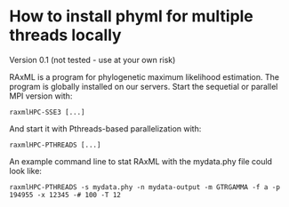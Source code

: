 # How to install phyml for multiple threads locally #
Version 0.1 (not tested - use at your own risk)

RAxML is a program for phylogenetic maximum likelihood estimation. The program is globally installed on our servers. Start the sequetial or parallel MPI version with:
~~~
raxmlHPC-SSE3 [...]
~~~

And start it with Pthreads-based parallelization with:
~~~
raxmlHPC-PTHREADS [...]
~~~

An example command line to stat RAxML with the mydata.phy file could look like:
~~~
raxmlHPC-PTHREADS -s mydata.phy -n mydata-output -m GTRGAMMA -f a -p 194955 -x 12345 -# 100 -T 12 
~~~